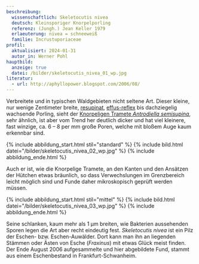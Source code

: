 ```yaml
---
beschreibung:
  wissenschaftlich: Skeletocutis nivea
  deutsch: Kleinsporiger Knorpelporling
  referenz: (Jungh.) Jean Keller 1979
  erlaeuterung: nivea = schneeweiß
  familie: Incrustuporiaceae
profil:
  aktualisiert: 2024-01-31
  autor_in: Werner Pohl
hauptbild:
  anzeige: true
  datei: /bilder/skeletocutis_nivea_01_wp.jpg
literatur:
  - url: http://aphyllopower.blogspot.com/2006/08/
---
```

Verbreitete und in typischen Waldgebieten nicht seltene Art. Dieser kleine, nur wenige Zentimeter breite, [resupinat](resupinat "Glossar"), [effus-reflex](effus-reflex "Glossar") bis dachziegelig wachsende Porling, sieht der [Knorpeligen Tramete *Antrodiella semisupina*](/pilze/antrodiella-semisupina-knorpelige-tramete), sehr ähnlich, ist aber vom Trend her deutlich dicker und hat viel kleinere, fast winzige, ca. 6 – 8 per mm große Poren, welche mit bloßem Auge kaum erkennbar sind.

{% include abbildung_start.html stil="standard" %}
{% include bild.html datei="/bilder/skeletocutis_nivea_02_wp.jpg" %}
{% include abbildung_ende.html %}

Auch er ist, wie die Knorpelige Tramete, an den Kanten und den Ansätzen der Hütchen etwas bräunlich, so dass Verwechslungen im Grenzbereich leicht möglich sind und Funde daher mikroskopisch geprüft werden müssen.

{% include abbildung_start.html stil="mittel" %}
{% include bild.html datei="/bilder/skeletocutis_nivea_03_wp.jpg" %}
{% include abbildung_ende.html %}

Seine schlanken, kaum mehr als 1 μm breiten, wie Bakterien aussehenden Sporen legen die Art aber recht eindeutig fest. *Skeletocutis nivea* ist ein Pilz der Eschen- bzw. Eschen-Auwälder. Dort kann man ihn an liegenden Stämmen oder Ästen von Esche (*Fraxinus*) mit etwas Glück meist finden. Der Ende August 2006 aufgesammelte und hier abgebildete Fund, stammt aus einem Eschenbestand in Frankfurt-Schwanheim.
